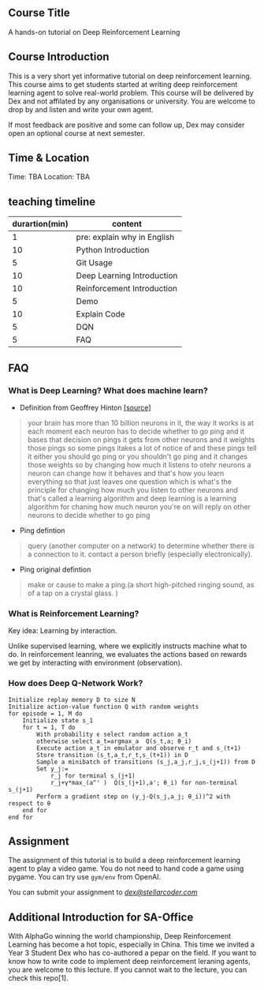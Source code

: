 ## Course Title

A hands-on tutorial on Deep Reinforcement Learning

## Course Introduction

This is a very short yet informative tutorial on deep reinforcement learning. This course aims to get students started at writing deep reinforcement learning agent to solve real-world problem. This course will be delivered by Dex and not affilated by any organisations or university. You are welcome to drop by and listen and write your own agent.

If most feedback are positive and some can follow up, Dex may consider open an optional course at next semester.

## Time & Location

Time: TBA
Location: TBA

## teaching timeline

| durartion(min) | content                     |
|----------------|-----------------------------|
| 1              | pre: explain why in English |
| 10             | Python Introduction         |
| 5              | Git Usage                   |
| 10             | Deep Learning Introduction  |
| 10             | Reinforcement Introduction  |
| 5              | Demo                        |
| 10             | Explain Code                |
| 5              | DQN                         |
| 5              | FAQ                         |

## FAQ

### What is Deep Learning? What does machine learn?

* Definition from Geoffrey Hinton [[source]](https://www.youtube.com/watch?v=XG-dwZMc7Ng&t=47s)
> your brain has more than 10 billion neurons in it, the way it works is at each moment each neuron has to decide whether to go ping and it bases that decision on pings it gets from other neurons and it weights those pings so some pings itakes a lot of notice of and these pings tell it either you should go ping or you shouldn't go ping and it changes those weights so by changing how much it listens to otehr neurons a neuron can change how it behaves and that's how you learn everything
> so that just leaves one question which is what's the principle for changing how much you listen to other neurons and that's called a learning algorithm and deep learning is a learning algorithm for chaning how much neuron you're on will reply on other neurons to decide whether to go ping 

* Ping defintion
> query (another computer on a network) to determine whether there is a connection to it.
contact a person briefly (especially electronically).

* Ping original defintion
> make or cause to make a ping.(a short high-pitched ringing sound, as of a tap on a crystal glass.
)

### What is Reinforcement Learning?

Key idea: Learning by interaction.

Unlike supervised learning, where we explicitly instructs machine what to do. In reinforcement leanring, we evaluates the actions based on rewards we get by interacting with environment (observation).

### How does Deep Q-Network Work?

```
Initialize replay memory D to size N
Initialize action-value function Q with random weights
for episode = 1, M do
	Initialize state s_1
	for t = 1, T do
		With probability ϵ select random action a_t
		otherwise select a_t=argmax_a  Q(s_t,a; θ_i)
		Execute action a_t in emulator and observe r_t and s_(t+1)
		Store transition (s_t,a_t,r_t,s_(t+1)) in D
		Sample a minibatch of transitions (s_j,a_j,r_j,s_(j+1)) from D
		Set y_j:=
			r_j for terminal s_(j+1)
			r_j+γ*max_(a^' )  Q(s_(j+1),a'; θ_i) for non-terminal s_(j+1)
		Perform a gradient step on (y_j-Q(s_j,a_j; θ_i))^2 with respect to θ
	end for
end for
```

## Assignment

The assignment of this tutorial is to build a deep reinforcement learning agent to play a video game. You do not need to hand code a game using pygame. You can try use `gym/env` from OpenAI.

You can submit your assignment to *dex@stellarcoder.com*

## Additional Introduction for SA-Office

With AlphaGo winning the world championship, Deep Reinforcement Learning has become a hot topic, especially in China. This time we invited a Year 3 Student Dex who has co-authored a pepar on the field. If you want to know how to write code to implement deep reinforcement leraning agents, you are welcome to this lecture. If you cannot wait to the lecture, you can check this repo[1].

